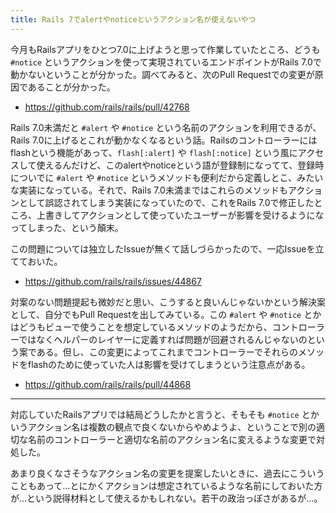 ```yaml
---
title: Rails 7でalertやnoticeというアクション名が使えないやつ
---
```


今月もRailsアプリをひとつ7.0に上げようと思って作業していたところ、どうも `#notice` というアクションを使って実現されているエンドポイントがRails 7.0で動かないということが分かった。調べてみると、次のPull Requestでの変更が原因であることが分かった。

- <https://github.com/rails/rails/pull/42768>

Rails 7.0未満だと `#alert` や `#notice` という名前のアクションを利用できるが、Rails 7.0に上げるとこれが動かなくなるという話。Railsのコントローラーにはflashという機能があって、`flash[:alert]` や `flash[:notice]` という風にアクセスして使えるんだけど、このalertやnoticeという語が登録制になってて、登録時についでに `#alert` や `#notice` というメソッドも便利だから定義しとこ、みたいな実装になっている。それで、Rails 7.0未満まではこれらのメソッドもアクションとして誤認されてしまう実装になっていたので、これをRails 7.0で修正したところ、上書きしてアクションとして使っていたユーザーが影響を受けるようになってしまった、という顛末。

この問題については独立したIssueが無くて話しづらかったので、一応Issueを立てておいた。

- <https://github.com/rails/rails/issues/44867>

対案のない問題提起も微妙だと思い、こうすると良いんじゃないかという解決案として、自分でもPull Requestを出してみている。この `#alert` や `#notice` とかはどうもビューで使うことを想定しているメソッドのようだから、コントローラーではなくヘルパーのレイヤーに定義すれば問題が回避されるんじゃないのという案である。但し、この変更によってこれまでコントローラーでそれらのメソッドをflashのために使っていた人は影響を受けてしまうという注意点がある。

- <https://github.com/rails/rails/pull/44868>

---

対応していたRailsアプリでは結局どうしたかと言うと、そもそも `#notice` とかいうアクション名は複数の観点で良くないからやめようよ、ということで別の適切な名前のコントローラーと適切な名前のアクション名に変えるような変更で対処した。

あまり良くなさそうなアクション名の変更を提案したいときに、過去にこういうこともあって…とにかくアクションは想定されているような名前にしておいた方が…という説得材料として使えるかもしれない。若干の政治っぽさがあるが…。
